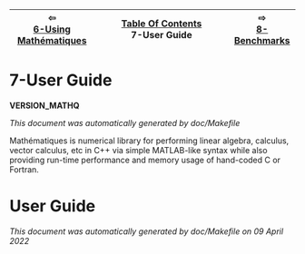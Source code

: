 
| ⇦ <br />[6-Using Mathématiques](using-mathematiques.md)  | [Table Of Contents](toc.md)<br />7-User Guide<br /><img width=1000/> | ⇨ <br />[8-Benchmarks](benchmarks.md)   |
| ----------- | ----------- | ----------- |



# 7-User Guide

__VERSION_MATHQ__

_This document was automatically generated by doc/Makefile_

Mathématiques is numerical library for performing linear algebra, calculus, vector calculus, etc in C++ via simple MATLAB-like syntax while also providing run-time performance and memory usage of hand-coded C or Fortran.

# User Guide



_This document was automatically generated by doc/Makefile on 09 April 2022_


